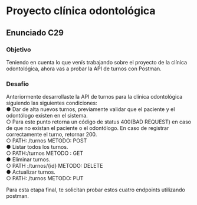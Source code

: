 
# Proyecto clínica odontológica

## Enunciado C29

### Objetivo
Teniendo en cuenta lo que venís trabajando sobre el proyecto de la clínica odontológica, ahora vas a probar la API de turnos con Postman.

### Desafío
Anteriormente desarrollaste la API de turnos para la clínica odontológica siguiendo las siguientes condiciones:  
● Dar de alta nuevos turnos, previamente validar que el paciente y el odontólogo existen en el sistema.  
○ Para este punto retorna un código de status 400(BAD REQUEST) en caso de que no existan el paciente o el odontólogo. En caso de registrar correctamente el turno, retornar 200.  
○ PATH: /turnos METODO: POST  
● Listar todos los turnos.  
○ PATH:/turnos METODO : GET  
● Eliminar turnos.  
○ PATH :/turnos/{id} METODO: DELETE  
● Actualizar turnos.  
○ PATH: /turnos METODO: PUT  

Para esta etapa final, te solicitan probar estos cuatro endpoints utilizando postman.